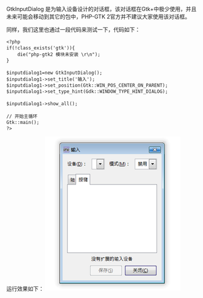 GtkInputDialog 是为输入设备设计的对话框，该对话框在Gtk+中极少使用，并且未来可能会移动到其它的包中，PHP-GTK 2官方并不建议大家使用该对话框。

同样，我们这里也通过一段代码来测试一下，代码如下：
~~~
<?php   
if(!class_exists('gtk')){   
	die("php-gtk2 模块未安装 \r\n");   
}   
  
$inputdialog1=new GtkInputDialog();   
$inputdialog1->set_title('输入');   
$inputdialog1->set_position(Gtk::WIN_POS_CENTER_ON_PARENT);   
$inputdialog1->set_type_hint(Gdk::WINDOW_TYPE_HINT_DIALOG);   
  
$inputdialog1->show_all();   
  
// 开始主循环   
Gtk::main();   
?>  
~~~

运行效果如下：
![](image/screenshot_1480955573142.png)